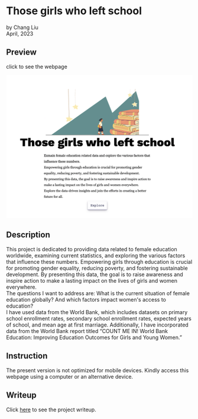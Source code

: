 # Those girls who left school <br>
by Chang Liu <br>
April, 2023 <br>

## Preview
click to see the webpage

<a href="https://liu742.github.io/FinalProject/index.html"><img src="https://github.com/Liu742/Liu742.github.io/blob/main/FinalProject/preview-image.png?raw=true"></a>
## Description

<p>
This project is dedicated to providing data related to female education worldwide, examining current statistics, and exploring the various factors that influence these numbers. Empowering girls through education is crucial for promoting gender equality, reducing poverty, and fostering sustainable development. By presenting this data, the goal is to raise awareness and inspire action to make a lasting impact on the lives of girls and women everywhere.
<br>
The questions I want to address are: What is the current situation of female education globally? And which factors impact women's access to education?
<br>
I have used data from the World Bank, which includes datasets on primary school enrollment rates, secondary school enrollment rates, expected years of school, and mean age at first marriage. Additionally, I have incorporated data from the World Bank report titled “COUNT ME IN! World Bank Education: Improving Education Outcomes for Girls and Young Women.”

</p>

## Instruction
<p>
The present version is not optimized for mobile devices. Kindly access this webpage using a computer or an alternative device.
</p>

## Writeup

Click <a href="https://github.com/Liu742/Liu742.github.io/blob/main/FinalProject/Final%20Project%20Writeup.pdf">here</a> to see the project writeup.
